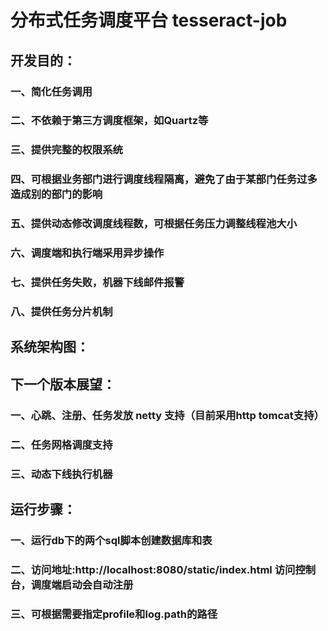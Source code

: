# 分布式任务调度平台 tesseract-job
## 开发目的：
### 一、简化任务调用
### 二、不依赖于第三方调度框架，如Quartz等
### 三、提供完整的权限系统
### 四、可根据业务部门进行调度线程隔离，避免了由于某部门任务过多造成别的部门的影响
### 五、提供动态修改调度线程数，可根据任务压力调整线程池大小
### 六、调度端和执行端采用异步操作
### 七、提供任务失败，机器下线邮件报警
### 八、提供任务分片机制
## 系统架构图：

## 下一个版本展望：
### 一、心跳、注册、任务发放 netty 支持（目前采用http tomcat支持）
### 二、任务网格调度支持
### 三、动态下线执行机器
## 运行步骤：
### 一、运行db下的两个sql脚本创建数据库和表
### 二、访问地址:http://localhost:8080/static/index.html 访问控制台，调度端启动会自动注册
### 三、可根据需要指定profile和log.path的路径
